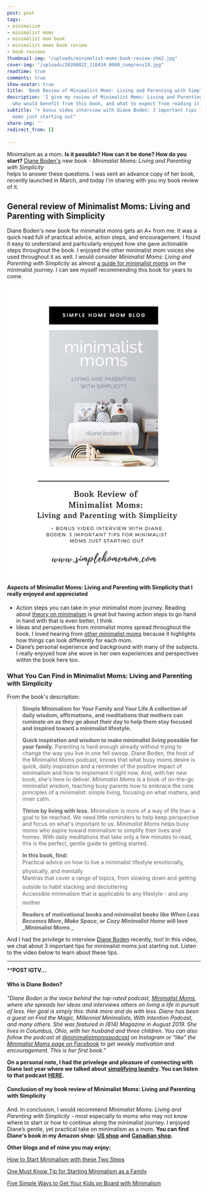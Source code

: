 ```yaml
---
post: post
tags:
- minimalism
- minimalist moms
- minimalist mom book
- minimalist moms book review
- book reviews
thumbnail-img: "/uploads/minimalist-moms-book-review-shm2.jpg"
cover-img: "/uploads/20200822_110434_0000_compress19.jpg"
readtime: true
comments: true
show-avatar: true
title: 'Book Review of Minimalist Moms: Living and Parenting with Simplicity'
description: 'I give my review of Minimalist Moms: Living and Parenting with Simplicity,
  who would benefit from this book, and what to expect from reading it.'
subtitle: "+ bonus video interview with Diane Boden: 3 important tips for minimalist
  moms just starting out"
share-img: ''
redirect_from: []

---
```

Minimalism as a mom. **Is it possible? How can it be done? How do you start?** [Diane Boden's](https://www.minimalistmomspodcast.com/about/) new book - _Minimalist Moms: Living and Parenting with Simplicity_  
helps to answer these questions. I was sent an advance copy of her book, recently launched in March, and today I'm sharing with you my book review of it.

## General review of Minimalist Moms: Living and Parenting with Simplicity

Diane Boden's new book for minimalist moms gets an A+ from me. It was a quick read full of practical advice, action steps, and encouragement. I found it easy to understand and particularly enjoyed how she gave actionable steps throughout the book. I enjoyed the other minimalist mom voices she used throughout it as well. I would consider _Minimalist Moms: Living and Parenting with Simplicity_ as almost [a guide for minimalist moms](https://www.becomingminimalist.com/minimalism-for-moms/) on the minimalist journey. I can see myself recommending this book for years to come.

![A blog image of the book and title.](/uploads/minimalist-moms-book-review-blog-shm.jpg "Book Review of Minimalist Moms: Living and Parenting with Simplicity")

#### Aspects of Minimalist Moms: Living and Parenting with Simplicity that I really enjoyed and appreciated

* Action steps you can take in your minimalist mom journey. Reading about [theory on minimalism](https://www.theminimalists.com/minimalism/) is great but having action steps to go hand in hand with that is even better, I think.
* Ideas and perspectives from minimalist moms spread throughout the book. I loved hearing from [other minimalist moms](https://fourtolove.com/minimalist-lifestyle/) because it highlights how things can look differently for each mom.
* Diane’s personal experience and background with many of the subjects. I really enjoyed how she wove in her own experiences and perspectives within the book here too.

### What You Can Find in Minimalist Moms: Living and Parenting with Simplicity

From the book's description:

> **Simple Minimalism for Your Family and Your Life A collection of daily wisdom, affirmations, and meditations that mothers can ruminate on as they go about their day to help them stay focused and inspired toward a minimalist lifestyle.**
>
> **Quick inspiration and wisdom to make minimalist living possible for your family.** Parenting is hard enough already without trying to change the way you live in one fell swoop. Diane Boden, the host of the Minimalist Moms podcast, knows that what busy moms desire is quick, daily inspiration and a reminder of the positive impact of minimalism and how to implement it right now. And, with her new book, she's here to deliver. _Minimalist Moms_ is a book of on-the-go minimalist wisdom, teaching busy parents how to embrace the core principles of a minimalist: simple living, focusing on what matters, and inner calm.
>
> **Thrive by living with less.** Minimalism is more of a way of life than a goal to be reached. We need little reminders to help keep perspective and focus on what's important to us. _Minimalist Moms_ helps busy moms who aspire toward minimalism to simplify their lives and homes. With daily meditations that take only a few minutes to read, this is the perfect, gentle guide to getting started.
>
> **In this book, find:**  
>  Practical advice on how to live a minimalist lifestyle emotionally, physically, and mentally  
>  Mantras that cover a range of topics, from slowing down and getting outside to habit stacking and decluttering  
>  Accessible minimalism that is applicable to any lifestyle - and any mother
>
> **Readers of motivational books and minimalist books like _When Less Becomes More_, _Make Space_, or _Cozy Minimalist Home_ will love _Minimalist Moms _**

And I had the privilege to interview [Diane Boden](https://www.instagram.com/diane_boden/) recently, too! In this video, we chat about 3 important tips for minimalist moms just starting out. Listen to the video below to learn about these tips.

***

\****POST IGTV...**

#### Who is Diane Boden?

_"Diane Boden is the voice behind the top-rated podcast,_ [_Minimalist Moms_]()_, where she spreads her ideas and interviews others on living a life in pursuit of less. Her goal is simply this: think more and do with less. Diane has been a guest on Find the Magic, Millennial Minimalists, With Intention Podcast, and many others. She was featured in (614) Magazine in August 2019. She lives in Columbus, Ohio, with her husband and three children. You can also follow the podcast at_ [_@minimalistmomspodcast_](www.instagram.com/minimalistmomspodcast) _on Instagram or "like" the_ [_Minimalist Moms page on Facebook_](https://www.facebook.com/minimalistmomspodcast) _to get weekly motivation and encouragement. This is her first book."_

**On a personal note, I had the privelege and pleasure of connecting with Diane last year where we talked about** [**simplifying laundry**](https://www.simplehomemom.com/how-to-keep-your-laundry-routine-simple-for-busy-families/)**. You can listen to that podcast** [**HERE**](https://www.minimalistmomspodcast.com/ep155-simplify-your-laundry-routine-with-kelly-briggs/)**.**

#### Conclusion of my book review of Minimalist Moms: Living and Parenting with Simplicity

And. In conclusion, I would recommend _Minimalist Moms: Living and Parenting with Simplicity_ - most especially to moms who may not know where to start or how to continue along the minimalist journey. I enjoyed Diane’s gentle, yet practical take on minimalism as a mom. **You can find Diane's book in my Amazon shop:** [**US shop**](www.amazon.com/shop/simplehomemom) **and** [**Canadian shop**](www.amazon.ca/shop/simplehomemom)**.**

**Other blogs and of mine you may enjoy:**

[How to Start Minimalism with these Two Steps](https://www.simplehomemom.com/how-to-start-minimalism-with-these-two-steps/)

[One Must Know Tip for Starting Minimalism as a Family](https://www.simplehomemom.com/one-tip-for-starting-minimalism-as-a-family/)

[Five Simple Ways to Get Your Kids on Board with Minimalism](https://www.simplehomemom.com/five-simple-ways-to-get-your-kids-on-board-with-minimalism/)